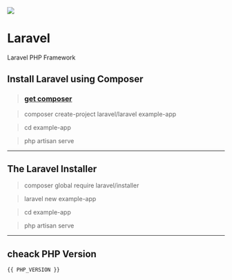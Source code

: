 <img src="https://laravel.com/img/logomark.min.svg">

# Laravel
Laravel PHP Framework

## Install Laravel using Composer

> ### <a href="https://getcomposer.org/">get composer</a>

> composer create-project laravel/laravel example-app

> cd example-app

> php artisan serve

<hr>

## The Laravel Installer

> composer global require laravel/installer

> laravel new example-app

> cd example-app

> php artisan serve

<hr>

## cheack PHP Version 

```
{{ PHP_VERSION }}
```
